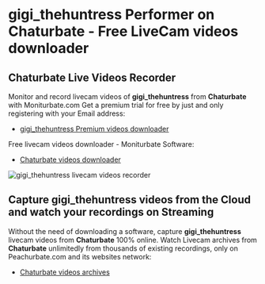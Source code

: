 # gigi_thehuntress Performer on Chaturbate - Free LiveCam videos downloader

## Chaturbate Live Videos Recorder

Monitor and record livecam videos of **gigi_thehuntress** from **Chaturbate** with Moniturbate.com
Get a premium trial for free by just and only registering with your Email address:
* [gigi_thehuntress Premium videos downloader](https://moniturbate.com/request-demo-licence-key.html)

Free livecam videos downloader - Moniturbate Software:
* [Chaturbate videos downloader](https://moniturbate.com/moniturbate-download-software.html)

![gigi_thehuntress livecam videos recorder](https://peachurnet.com/templates/moniturbate-software.png)


## Capture gigi_thehuntress videos from the Cloud and watch your recordings on Streaming

Without the need of downloading a software, capture **gigi_thehuntress** livecam videos from **Chaturbate** 100% online.
Watch Livecam archives from **Chaturbate** unlimitedly from thousands of existing recordings, only on Peachurbate.com and its websites network:
* [Chaturbate videos archives](https://peachurnet.com/)